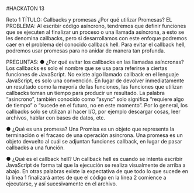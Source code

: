 #HACKATON 13

Reto 1
TÍTULO: Callbacks y promesas
¿Por qué utilizar Promesas?
EL PROBLEMA:
Al escribir código asíncrono, tendremos que definir funciones que se ejecuten al finalizar un proceso o una llamada asíncrona, a esto se les denomina callbacks, pero si desarrollamos con este enfoque podremos caer en el problema del conocido callback hell.
Para evitar el callback hell, podremos usar promesas para no anidar de manera tan profunda.

PREGUNTAS:
● ¿Por qué evitar los callbacks en las llamadas asíncronas?
Los callbacks es solo el nombre que se usa para referirse a ciertas funciones de JavaScript. No existe algo llamado callback en el lenguaje JavaScript, es solo una convención. En lugar de devolver inmediatamente un resultado como la mayoría de las funciones, las funciones que utilizan callbacks toman un tiempo para producir un resultado. La palabra “asíncrono”, también conocido como “async” solo significa “requiere algo de tiempo” o “sucede en el futuro, no en este momento”. Por lo general, los callbacks solo se utilizan al hacer I/O, por ejemplo descargar cosas, leer archivos, hablar con bases de datos, etc.

● ¿Qué es una promesa?
Una Promisa es un objeto que representa la terminación o el fracaso de una operación asíncrona.
Una promesa es un objeto devuelto al cuál se adjuntan funciones callback, en lugar de pasar callbacks a una función.

● ¿Qué es el callback hell?
Un callback hell es cuando se intenta escribir JavaScript de forma tal que la ejecución se realiza visualmente de arriba a abajo. En otras palabras existe la expectativa de que todo lo que sucede en la línea 1 finalizará antes de que el código en la línea 2 comience a ejecutarse, y así sucesivamente en el archivo.
